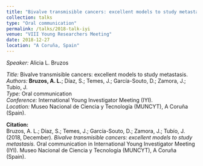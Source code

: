 ```yaml
---
title: "Bivalve transmisible cancers: excellent models to study metastasis"
collection: talks
type: "Oral communication"
permalink: /talks/2018-talk-iyi
venue: "VIII Young Researchers Meeting"
date: 2018-12-27
location: "A Coruña, Spain"
---
```


*Speaker:* Alicia L. Bruzos  

*Title:* Bivalve transmisible cancers: excellent models to study metastasis.  
*Authors:* **Bruzos, A. L.**; Díaz, S.; Temes, J.; García-Souto, D.; Zamora, J.; Tubío, J.  
*Type:* Oral communication  
*Conference:* International Young Investigator Meeting (IYI).  
*Location:* Museo Nacional de Ciencia y Tecnología (MUNCYT), A Coruña (Spain).  

**Citation:**  
Bruzos, A. L.; Díaz, S.; Temes, J.; García-Souto, D.; Zamora, J.; Tubío, J. (2018, December). _Bivalve transmisible cancers: excellent models to study metastasis._ Oral communication in International Young Investigator Meeting (IYI). Museo Nacional de Ciencia y Tecnología (MUNCYT), A Coruña (Spain).

